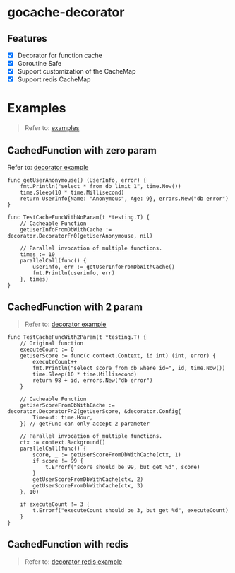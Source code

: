 # gocache-decorator
## Features
- [x] Decorator for function cache
- [x] Goroutine Safe
- [x] Support customization of the CacheMap
- [x] Support redis CacheMap

# Examples
> Refer to: [examples](https://github.com/ahuigo/gocache-decorator/blob/main/examples)

## CachedFunction with zero param
Refer to: [decorator example](https://github.com/ahuigo/gocache-decorator/blob/main/examples/decorator_test.go)

    func getUserAnonymouse() (UserInfo, error) {
        fmt.Println("select * from db limit 1", time.Now())
        time.Sleep(10 * time.Millisecond)
        return UserInfo{Name: "Anonymous", Age: 9}, errors.New("db error")
    }

    func TestCacheFuncWithNoParam(t *testing.T) {
        // Cacheable Function
        getUserInfoFromDbWithCache := decorator.DecoratorFn0(getUserAnonymouse, nil) 

        // Parallel invocation of multiple functions.
        times := 10
        parallelCall(func() {
            userinfo, err := getUserInfoFromDbWithCache()
            fmt.Println(userinfo, err)
        }, times)
    }


## CachedFunction with 2 param
> Refer to: [decorator example](https://github.com/ahuigo/gocache-decorator/blob/main/examples/decorator_test.go)

    func TestCacheFuncWith2Param(t *testing.T) {
        // Original function
        executeCount := 0
        getUserScore := func(c context.Context, id int) (int, error) {
            executeCount++
            fmt.Println("select score from db where id=", id, time.Now())
            time.Sleep(10 * time.Millisecond)
            return 98 + id, errors.New("db error")
        }

        // Cacheable Function
        getUserScoreFromDbWithCache := decorator.DecoratorFn2(getUserScore, &decorator.Config{
            Timeout: time.Hour,
        }) // getFunc can only accept 2 parameter

        // Parallel invocation of multiple functions.
        ctx := context.Background()
        parallelCall(func() {
            score, _ := getUserScoreFromDbWithCache(ctx, 1)
            if score != 99 {
                t.Errorf("score should be 99, but get %d", score)
            }
            getUserScoreFromDbWithCache(ctx, 2)
            getUserScoreFromDbWithCache(ctx, 3)
        }, 10)

        if executeCount != 3 {
            t.Errorf("executeCount should be 3, but get %d", executeCount)
        }
    }

## CachedFunction with redis
> Refer to: [decorator redis example](https://github.com/ahuigo/gocache-decorator/blob/main/examples/decorator-redis_test.go)
